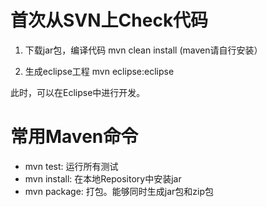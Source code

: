 
首次从SVN上Check代码
====
1) 下载jar包，编译代码
mvn clean install (maven请自行安装）

2) 生成eclipse工程
mvn eclipse:eclipse

此时，可以在Eclipse中进行开发。


常用Maven命令
====
* mvn test: 运行所有测试
* mvn install: 在本地Repository中安装jar
* mvn package: 打包。能够同时生成jar包和zip包